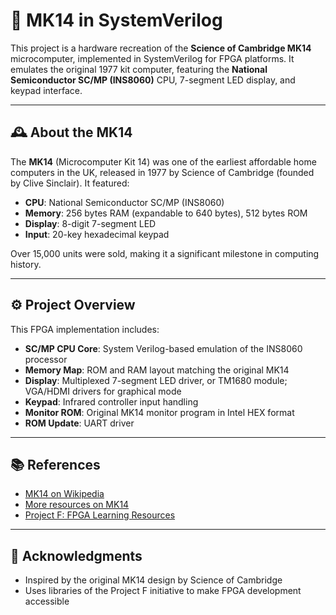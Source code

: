 # 🧠 MK14 in SystemVerilog

This project is a hardware recreation of the **Science of Cambridge MK14** microcomputer, implemented in SystemVerilog for FPGA platforms. It emulates the original 1977 kit computer, featuring the **National Semiconductor SC/MP (INS8060)** CPU, 7-segment LED display, and keypad interface.

---

## 🕰️ About the MK14

The **MK14** (Microcomputer Kit 14) was one of the earliest affordable home computers in the UK, released in 1977 by Science of Cambridge (founded by Clive Sinclair). It featured:

- **CPU**: National Semiconductor SC/MP (INS8060)
- **Memory**: 256 bytes RAM (expandable to 640 bytes), 512 bytes ROM
- **Display**: 8-digit 7-segment LED
- **Input**: 20-key hexadecimal keypad

Over 15,000 units were sold, making it a significant milestone in computing history.

---

## ⚙️ Project Overview

This FPGA implementation includes:

- **SC/MP CPU Core**: System Verilog-based emulation of the INS8060 processor
- **Memory Map**: ROM and RAM layout matching the original MK14
- **Display**: Multiplexed 7-segment LED driver, or TM1680 module; VGA/HDMI drivers for graphical mode
- **Keypad**: Infrared controller input handling
- **Monitor ROM**: Original MK14 monitor program in Intel HEX format
- **ROM Update**: UART driver

---

## 📚 References

* [MK14 on Wikipedia](https://en.wikipedia.org/wiki/MK14)
* [More resources on MK14](https://www.theoddys.com/acorn/acorn_system_computers/mk14/mk14.html)
* [Project F: FPGA Learning Resources](https://github.com/projf/projf-explore)

---

## 🙌 Acknowledgments

* Inspired by the original MK14 design by Science of Cambridge
* Uses libraries of the Project F initiative to make FPGA development accessible
